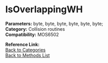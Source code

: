 # IsOverlappingWH

**Parameters:** byte, byte, byte, byte, byte, byte;  
**Category:** Collision routines  
**Compatibility:** MOS6502  

**Reference Link:**  
[Back to Categories](../categories/collision_routines.md)  
[Back to Methods List](../../SUMMARY.md)
